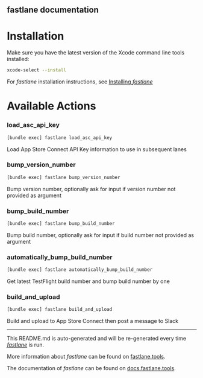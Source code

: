 fastlane documentation
----

# Installation

Make sure you have the latest version of the Xcode command line tools installed:

```sh
xcode-select --install
```

For _fastlane_ installation instructions, see [Installing _fastlane_](https://docs.fastlane.tools/#installing-fastlane)

# Available Actions

### load_asc_api_key

```sh
[bundle exec] fastlane load_asc_api_key
```

Load App Store Connect API Key information to use in subsequent lanes

### bump_version_number

```sh
[bundle exec] fastlane bump_version_number
```

Bump version number, optionally ask for input if version number not provided as argument

### bump_build_number

```sh
[bundle exec] fastlane bump_build_number
```

Bump build number, optionally ask for input if build number not provided as argument

### automatically_bump_build_number

```sh
[bundle exec] fastlane automatically_bump_build_number
```

Get latest TestFlight build number and bump build number by one

### build_and_upload

```sh
[bundle exec] fastlane build_and_upload
```

Build and upload to App Store Connect then post a message to Slack

----

This README.md is auto-generated and will be re-generated every time [_fastlane_](https://fastlane.tools) is run.

More information about _fastlane_ can be found on [fastlane.tools](https://fastlane.tools).

The documentation of _fastlane_ can be found on [docs.fastlane.tools](https://docs.fastlane.tools).
